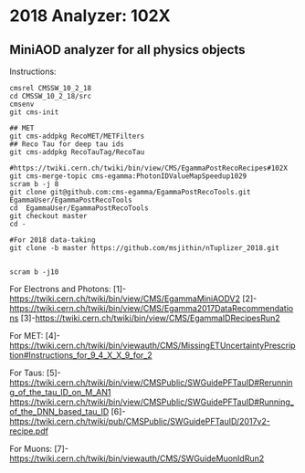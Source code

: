 # 2018 Analyzer: 102X
## MiniAOD analyzer for all physics objects 

Instructions:
```
cmsrel CMSSW_10_2_18
cd CMSSW_10_2_18/src
cmsenv
git cms-init

## MET 
git cms-addpkg RecoMET/METFilters
## Reco Tau for deep tau ids
git cms-addpkg RecoTauTag/RecoTau

#https://twiki.cern.ch/twiki/bin/view/CMS/EgammaPostRecoRecipes#102X
git cms-merge-topic cms-egamma:PhotonIDValueMapSpeedup1029 
scram b -j 8
git clone git@github.com:cms-egamma/EgammaPostRecoTools.git  EgammaUser/EgammaPostRecoTools
cd  EgammaUser/EgammaPostRecoTools
git checkout master
cd -

#For 2018 data-taking
git clone -b master https://github.com/msjithin/nTuplizer_2018.git


scram b -j10
```

For Electrons and Photons:
[1]-https://twiki.cern.ch/twiki/bin/view/CMS/EgammaMiniAODV2
[2]-https://twiki.cern.ch/twiki/bin/view/CMS/Egamma2017DataRecommendations
[3]-https://twiki.cern.ch/twiki/bin/view/CMS/EgammaIDRecipesRun2

For MET:
[4]-https://twiki.cern.ch/twiki/bin/viewauth/CMS/MissingETUncertaintyPrescription#Instructions_for_9_4_X_X_9_for_2

For Taus:
[5]-https://twiki.cern.ch/twiki/bin/view/CMSPublic/SWGuidePFTauID#Rerunning_of_the_tau_ID_on_M_AN1
https://twiki.cern.ch/twiki/bin/view/CMSPublic/SWGuidePFTauID#Running_of_the_DNN_based_tau_ID
[6]-https://twiki.cern.ch/twiki/pub/CMSPublic/SWGuidePFTauID/2017v2-recipe.pdf

For Muons:
[7]-https://twiki.cern.ch/twiki/bin/viewauth/CMS/SWGuideMuonIdRun2

